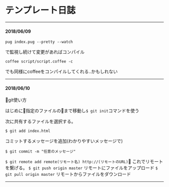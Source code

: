 # テンプレート日誌
---
#### 2018/06/09
```
pug index.pug --pretty --watch
```
で監視し続けて変更があればコンパイル

```
coffee script/script.coffee -c
```
でも同様にcoffeeをコンパイルしてくれる..かもしれない


---
#### 2018/06/10

git使い方

はじめに指定のファイルのまで移動し```$ git init```コマンドを使う

次に共有するファイルを選択する。

```
$ git add index.html
```
コミットするメッセージを追加(わかりやすいメッセージで)
```
$ git commit -m "任意のメッセージ"
```

```$ git remote add remote(リモート名) http://(リモートのURL)```
これでリモートを繋げる。
```$ git push origin master```
リモートにファイルをアップロード
```$ git pull origin master```
リモートからファイルをダウンロード




---
